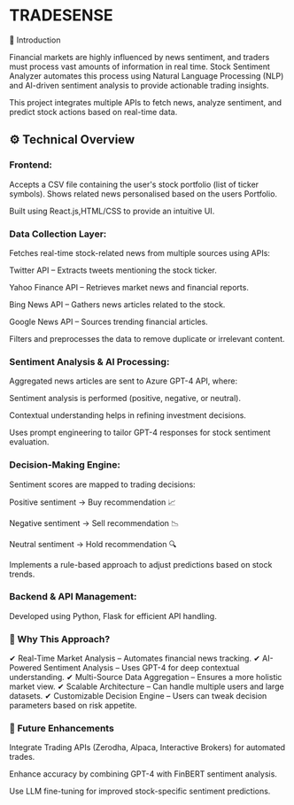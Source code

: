 # TRADESENSE

🚀 Introduction

Financial markets are highly influenced by news sentiment, and traders must process vast amounts of information in real time. Stock Sentiment Analyzer automates this process using Natural Language Processing (NLP) and AI-driven sentiment analysis to provide actionable trading insights.

This project integrates multiple APIs to fetch news, analyze sentiment, and predict stock actions based on real-time data.

## ⚙️ Technical Overview

### **Frontend**:

Accepts a CSV file containing the user's stock portfolio (list of ticker symbols). Shows related news personalised based on the users Portfolio.

Built using React.js,HTML/CSS to provide an intuitive UI.

### **Data Collection Layer**:

Fetches real-time stock-related news from multiple sources using APIs:

Twitter API – Extracts tweets mentioning the stock ticker.

Yahoo Finance API – Retrieves market news and financial reports.

Bing News API – Gathers news articles related to the stock.

Google News API – Sources trending financial articles.

Filters and preprocesses the data to remove duplicate or irrelevant content.

### **Sentiment Analysis & AI Processing**:

Aggregated news articles are sent to Azure GPT-4 API, where:

Sentiment analysis is performed (positive, negative, or neutral).

Contextual understanding helps in refining investment decisions.

Uses prompt engineering to tailor GPT-4 responses for stock sentiment evaluation.


### **Decision-Making Engine**:

Sentiment scores are mapped to trading decisions:

Positive sentiment → Buy recommendation 📈

Negative sentiment → Sell recommendation 📉

Neutral sentiment → Hold recommendation 🔍

Implements a rule-based approach to adjust predictions based on stock trends.

### **Backend & API Management**:

Developed using Python, Flask for efficient API handling.



### 🔹 Why This Approach?
✔ Real-Time Market Analysis – Automates financial news tracking.
✔ AI-Powered Sentiment Analysis – Uses GPT-4 for deep contextual understanding.
✔ Multi-Source Data Aggregation – Ensures a more holistic market view.
✔ Scalable Architecture – Can handle multiple users and large datasets.
✔ Customizable Decision Engine – Users can tweak decision parameters based on risk appetite.

### 🚀 Future Enhancements
Integrate Trading APIs (Zerodha, Alpaca, Interactive Brokers) for automated trades.

Enhance accuracy by combining GPT-4 with FinBERT sentiment analysis.

Use LLM fine-tuning for improved stock-specific sentiment predictions.
